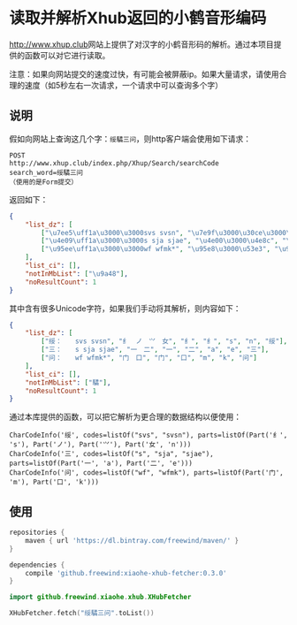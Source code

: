 读取并解析Xhub返回的小鹤音形编码
==================

<http://www.xhup.club>网站上提供了对汉字的小鹤音形码的解析。通过本项目提供的函数可以对它进行读取。

注意：如果向网站提交的速度过快，有可能会被屏蔽ip。如果大量请求，请使用合理的速度（如5秒左右一次请求，一个请求中可以查询多个字）

说明
---

假如向网站上查询这几个字：`绥驈三问`，则http客户端会使用如下请求：

```
POST
http://www.xhup.club/index.php/Xhup/Search/searchCode
search_word=绥驈三问
（使用的是Form提交）
```

返回如下：

```json
{
    "list_dz": [
        ["\u7ee5\uff1a\u3000\u3000svs svsn", "\u7e9f\u3000\u30ce\u3000\u2e8d\u3000\u5973", "\u7e9f", "\u5973", "s", "n", "\u7ee5"],
        ["\u4e09\uff1a\u3000\u3000s sja sjae", "\u4e00\u3000\u4e8c", "\u4e00", "\u4e8c", "a", "e", "\u4e09"],
        ["\u95ee\uff1a\u3000\u3000wf wfmk*", "\u95e8\u3000\u53e3", "\u95e8", "\u53e3", "m", "k", "\u95ee"]
    ],
    "list_ci": [],
    "notInMbList": ["\u9a48"],
    "noResultCount": 1
}
```

其中含有很多Unicode字符，如果我们手动将其解析，则内容如下：

```json
{
    "list_dz": [
        ["绥：　　svs svsn", "纟　ノ　⺍　女", "纟", "纟", "s", "n", "绥"],
        ["三：　　s sja sjae", "一　二", "一", "二", "a", "e", "三"],
        ["问：　　wf wfmk*", "门　口", "门", "口", "m", "k", "问"]
    ],
    "list_ci": [],
    "notInMbList": ["驈"],
    "noResultCount": 1
}
```

通过本库提供的函数，可以把它解析为更合理的数据结构以便使用：

```
CharCodeInfo('绥', codes=listOf("svs", "svsn"), parts=listOf(Part('纟', 's'), Part('ノ'), Part('⺍'), Part('女', 'n')))
CharCodeInfo('三', codes=listOf("s", "sja", "sjae"), parts=listOf(Part('一', 'a'), Part('二', 'e')))
CharCodeInfo('问', codes=listOf("wf", "wfmk"), parts=listOf(Part('门', 'm'), Part('口', 'k')))
```

使用
---

```gradle
repositories {
    maven { url 'https://dl.bintray.com/freewind/maven/' }
}

dependencies {
    compile 'github.freewind:xiaohe-xhub-fetcher:0.3.0'
}
```

```kotlin
import github.freewind.xiaohe.xhub.XHubFetcher

XHubFetcher.fetch("绥驈三问".toList())
```